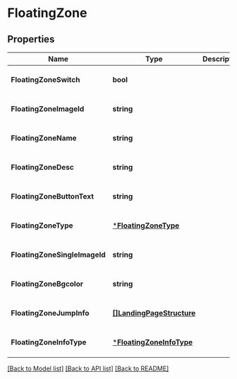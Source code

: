 # FloatingZone

## Properties
Name | Type | Description | Notes
------------ | ------------- | ------------- | -------------
**FloatingZoneSwitch** | **bool** |  | [optional] [default to null]
**FloatingZoneImageId** | **string** |  | [optional] [default to null]
**FloatingZoneName** | **string** |  | [optional] [default to null]
**FloatingZoneDesc** | **string** |  | [optional] [default to null]
**FloatingZoneButtonText** | **string** |  | [optional] [default to null]
**FloatingZoneType** | [***FloatingZoneType**](FloatingZoneType.md) |  | [optional] [default to null]
**FloatingZoneSingleImageId** | **string** |  | [optional] [default to null]
**FloatingZoneBgcolor** | **string** |  | [optional] [default to null]
**FloatingZoneJumpInfo** | [**[]LandingPageStructure**](landing_page_structure.md) |  | [optional] [default to null]
**FloatingZoneInfoType** | [***FloatingZoneInfoType**](FloatingZoneInfoType.md) |  | [optional] [default to null]

[[Back to Model list]](../README.md#documentation-for-models) [[Back to API list]](../README.md#documentation-for-api-endpoints) [[Back to README]](../README.md)


